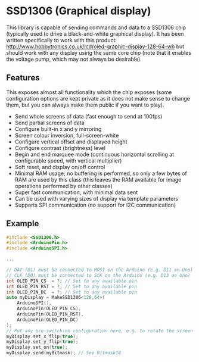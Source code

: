 # SSD1306 (Graphical display)

This library is capable of sending commands and data to a SSD1306 chip
(typically used to drive a black-and-white graphical display). It has been
written specifically to work with this product:
http://www.hobbytronics.co.uk/lcd/oled-graphic-display-128-64-wb but should
work with any display using the same core chip (note that it enables the voltage
pump, which may not always be desirable).

## Features

This exposes almost all functionality which the chip exposes (some configuration
options are kept private as it does not make sense to change them, but you can
always make them public if you want to play).

* Send whole screens of data (fast enough to send at 100fps)
* Send partial screens of data
* Configure built-in x and y mirroring
* Screen colour inversion, full-screen-white
* Configure vertical offset and displayed height
* Configure contrast (brightness) level
* Begin and end marquee mode (continuous horizontal scrolling at configurable
  speed, with vertical multiplier)
* Soft reset, and display on/off control
* Minimal RAM usage; no buffering is performed, so only a few bytes of RAM are
  used by this class (this leaves the RAM available for image operations
  performed by other classes)
* Super fast communication, with minimal data sent
* Can be used with varying sizes of display via template parameters
* Supports SPI communication (no support for I2C communication)

## Example

```cpp
#include <SSD1306.h>
#include <ArduinoPin.h>
#include <ArduinoSPI.h>

...

// DAT (D1) must be connected to MOSI on the Arduino (e.g. D11 on Uno)
// CLK (D0) must be connected to SCK on the Arduino (e.g. D13 on Uno)
int OLED_PIN_CS  = ?; // Set to any available pin
int OLED_PIN_RST = ?; // Set to any available pin
int OLED_PIN_DC  = ?; // Set to any available pin
auto myDisplay = MakeSSD1306<128,64>(
	ArduinoSPI(),
	ArduinoPin(OLED_PIN_CS),
	ArduinoPin(OLED_PIN_RST),
	ArduinoPin(OLED_PIN_DC)
);
// Put any pre-switch-on configuration here, e.g. to rotate the screen 180:
myDisplay.set_x_flip(true);
myDisplay.set_y_flip(true);
myDisplay.set_on(true);
myDisplay.send(myBitmask); // See Bitmask18
```
